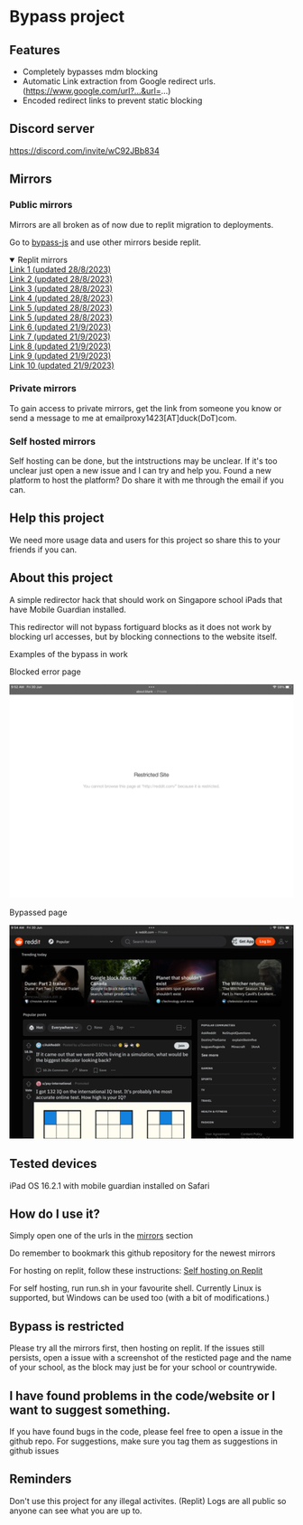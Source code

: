 # Bypass project

## Features

- Completely bypasses mdm blocking
- Automatic Link extraction from Google redirect urls. (https://www.google.com/url?...&url=...)
- Encoded redirect links to prevent static blocking

## Discord server
https://discord.com/invite/wC92JBb834

## Mirrors
### Public mirrors

Mirrors are all broken as of now due to replit migration to deployments.

Go to [bypass-js](https://github.com/molangning/bypass-js) and use other mirrors beside replit.

<details open>
 <summary>Replit mirrors</summary>
   <a href="https://squigglysilentkey.testaccount413.repl.co/bypass">Link 1 (updated 28/8/2023)</a><br>
   <a href="http://easyaciddrive.testaccount413.repl.co/bypass">Link 2 (updated 28/8/2023)</a><br>
   <a href="http://fluffysnowkitten.testaccount413.repl.co/bypass">Link 3 (updated 28/8/2023)</a><br>
   <a href="http://testwebsite.testaccount413.repl.co/bypass">Link 4 (updated 28/8/2023)</a><br>
   <a href="http://hangeddesertedserver.testaccount413.repl.co/bypass">Link 5 (updated 28/8/2023)</a><br>
   <a href="https://oilyproductivetypes--bdaajfjais.repl.co/bypass">Link 5 (updated 28/8/2023)</a><br>
   <a href="https://remotelimitedtrials--bdaajfjais.repl.co/bypass">Link 6 (updated 21/9/2023)</a><br>
   <a href="https://hollowautomaticrhombus--bdaajfjais.repl.co/bypass">Link 7 (updated 21/9/2023)</a><br>
   <a href="https://immaterialdemandingmemory--bdaajfjais.repl.co/bypass">Link 8 (updated 21/9/2023)</a><br>
   <a href="https://smoggyselfassuredrobodoc--bdaajfjais.repl.co/bypass">Link 9 (updated 21/9/2023)</a><br>
   <a href="https://infamousroyalsigns--bdaajfjais.repl.co/bypass">Link 10 (updated 21/9/2023)</a><br>
</details>

### Private mirrors

To gain access to private mirrors, get the link from someone you know or send a message to me at emailproxy1423[AT]duck(DoT)com.

### Self hosted mirrors

Self hosting can be done, but the intstructions may be unclear. If it's too unclear just open a new issue and I can try and help you.
Found a new platform to host the platform? Do share it with me through the email if you can.

## Help this project

We need more usage data and users for this project so share this to your friends if you can.

## About this project

A simple redirector hack that should work on Singapore school iPads that have Mobile Guardian installed.

This redirector will not bypass fortiguard blocks as it does not work by blocking url accesses, but by blocking connections to the website itself.

Examples of the bypass in work

Blocked error page

<img src="images/blocked.png" alt="image of a blocked page">

Bypassed page

<img src="images/unblocked.png" alt="image of reddit being unblocked">

## Tested devices

iPad OS 16.2.1 with mobile guardian installed on Safari 

## How do I use it?

Simply open one of the urls in the [mirrors](https://github.com/molangning/bypass#mirrors) section

Do remember to bookmark this github repository for the newest mirrors

For hosting on replit, follow these instructions: [Self hosting on Replit](https://github.com/molangning/bypass/wiki/Self-hosting-on-replit)

For self hosting, run run.sh in your favourite shell. Currently Linux is supported, but Windows can be used too (with a bit of modifications.)

## Bypass is restricted

Please try all the mirrors first, then hosting on replit. If the issues still persists, open a issue with a screenshot of the resticted page and the name of your school, as the block may just be for your school or countrywide.

## I have found problems in the code/website or I want to suggest something.

If you have found bugs in the code, please feel free to open a issue in the github repo.
For suggestions, make sure you tag them as suggestions in github issues

## Reminders

Don't use this project for any illegal activites. (Replit) Logs are all public so anyone can see what you are up to. 
